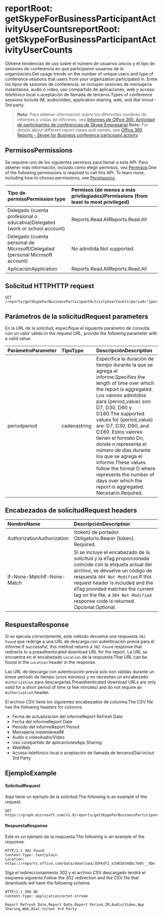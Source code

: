 # <a name="reportroot-getskypeforbusinessparticipantactivityusercounts"></a><span data-ttu-id="8cc80-101">reportRoot: getSkypeForBusinessParticipantActivityUserCounts</span><span class="sxs-lookup"><span data-stu-id="8cc80-101">reportRoot: getSkypeForBusinessParticipantActivityUserCounts</span></span>

<span data-ttu-id="8cc80-102">Obtiene tendencias de uso sobre el número de usuarios únicos y el tipo de sesiones de conferencia en que participaron usuarios de la organización.</span><span class="sxs-lookup"><span data-stu-id="8cc80-102">Get usage trends on the number of unique users and type of conference sessions that users from your organization participated in.</span></span> <span data-ttu-id="8cc80-103">Entre los tipos de sesiones de conferencia, se incluyen sesiones de mensajería instantánea, audio o vídeo, uso compartido de aplicaciones, web y acceso telefónico local o aceptación de llamada de terceros.</span><span class="sxs-lookup"><span data-stu-id="8cc80-103">Types of conference sessions include IM, audio/video, application sharing, web, and dial-in/out - 3rd party.</span></span>

> <span data-ttu-id="8cc80-104">**Nota:** Para obtener información sobre los diferentes nombres de informes y vistas de informes, vea [Informes de Office 365: Actividad de participantes de conferencias de Skype Empresarial](https://support.office.com/client/Skype-for-Business-Online-conference-participant-activity-c3c89995-65dd-4715-9e38-bb244c742c6b).</span><span class="sxs-lookup"><span data-stu-id="8cc80-104">**Note:** For details about different report views and names, see [Office 365 Reports - Skype for Business conference participant activity](https://support.office.com/client/Skype-for-Business-Online-conference-participant-activity-c3c89995-65dd-4715-9e38-bb244c742c6b).</span></span>

## <a name="permissions"></a><span data-ttu-id="8cc80-105">Permisos</span><span class="sxs-lookup"><span data-stu-id="8cc80-105">Permissions</span></span>

<span data-ttu-id="8cc80-p102">Se requiere uno de los siguientes permisos para llamar a esta API. Para obtener más información, incluido cómo elegir permisos, vea [Permisos](../../../concepts/permissions_reference.md).</span><span class="sxs-lookup"><span data-stu-id="8cc80-p102">One of the following permissions is required to call this API. To learn more, including how to choose permissions, see [Permissions](../../../concepts/permissions_reference.md).</span></span>

| <span data-ttu-id="8cc80-108">Tipo de permiso</span><span class="sxs-lookup"><span data-stu-id="8cc80-108">Permission type</span></span>                        | <span data-ttu-id="8cc80-109">Permisos (de menos a más privilegiados)</span><span class="sxs-lookup"><span data-stu-id="8cc80-109">Permissions (from least to most privileged)</span></span> |
| :------------------------------------- | :--------------------------------------- |
| <span data-ttu-id="8cc80-110">Delegado (cuenta profesional o educativa)</span><span class="sxs-lookup"><span data-stu-id="8cc80-110">Delegated (work or school account)</span></span>     | <span data-ttu-id="8cc80-111">Reports.Read.All</span><span class="sxs-lookup"><span data-stu-id="8cc80-111">Reports.Read.All</span></span>                         |
| <span data-ttu-id="8cc80-112">Delegado (cuenta personal de Microsoft)</span><span class="sxs-lookup"><span data-stu-id="8cc80-112">Delegated (personal Microsoft account)</span></span> | <span data-ttu-id="8cc80-113">No admitida.</span><span class="sxs-lookup"><span data-stu-id="8cc80-113">Not supported.</span></span>                           |
| <span data-ttu-id="8cc80-114">Aplicación</span><span class="sxs-lookup"><span data-stu-id="8cc80-114">Application</span></span>                            | <span data-ttu-id="8cc80-115">Reports.Read.All</span><span class="sxs-lookup"><span data-stu-id="8cc80-115">Reports.Read.All</span></span>                         |

## <a name="http-request"></a><span data-ttu-id="8cc80-116">Solicitud HTTP</span><span class="sxs-lookup"><span data-stu-id="8cc80-116">HTTP request</span></span>

<!-- { "blockType": "ignored" } --> 

```http
GET /reports/getSkypeForBusinessParticipantActivityUserCounts(period='{period_value}')
```

## <a name="request-parameters"></a><span data-ttu-id="8cc80-117">Parámetros de la solicitud</span><span class="sxs-lookup"><span data-stu-id="8cc80-117">Request parameters</span></span>

<span data-ttu-id="8cc80-118">En la URL de la solicitud, especifique el siguiente parámetro de consulta con un valor válido.</span><span class="sxs-lookup"><span data-stu-id="8cc80-118">In the request URL, provide the following parameter with a valid value.</span></span>

| <span data-ttu-id="8cc80-119">Parámetro</span><span class="sxs-lookup"><span data-stu-id="8cc80-119">Parameter</span></span> | <span data-ttu-id="8cc80-120">Tipo</span><span class="sxs-lookup"><span data-stu-id="8cc80-120">Type</span></span>   | <span data-ttu-id="8cc80-121">Descripción</span><span class="sxs-lookup"><span data-stu-id="8cc80-121">Description</span></span>                              |
| :-------- | :----- | :--------------------------------------- |
| <span data-ttu-id="8cc80-122">period</span><span class="sxs-lookup"><span data-stu-id="8cc80-122">period</span></span>    | <span data-ttu-id="8cc80-123">cadena</span><span class="sxs-lookup"><span data-stu-id="8cc80-123">string</span></span> | <span data-ttu-id="8cc80-124">Especifica la duración de tiempo durante la que se agrega el informe.</span><span class="sxs-lookup"><span data-stu-id="8cc80-124">Specifies the length of time over which the report is aggregated.</span></span> <span data-ttu-id="8cc80-125">Los valores admitidos para {period_value} son: D7, D30, D90 y D180.</span><span class="sxs-lookup"><span data-stu-id="8cc80-125">The supported values for {period_value} are: D7, D30, D90, and D180.</span></span> <span data-ttu-id="8cc80-126">Estos valores tienen el formato D*n*, donde *n* representa el número de días durante los que se agrega el informe.</span><span class="sxs-lookup"><span data-stu-id="8cc80-126">These values follow the format D   where    represents the number of days over which the report is aggregated.</span></span> <span data-ttu-id="8cc80-127">Necesario.</span><span class="sxs-lookup"><span data-stu-id="8cc80-127">Required.</span></span> |

## <a name="request-headers"></a><span data-ttu-id="8cc80-128">Encabezados de solicitud</span><span class="sxs-lookup"><span data-stu-id="8cc80-128">Request headers</span></span>

| <span data-ttu-id="8cc80-129">Nombre</span><span class="sxs-lookup"><span data-stu-id="8cc80-129">Name</span></span>          | <span data-ttu-id="8cc80-130">Descripción</span><span class="sxs-lookup"><span data-stu-id="8cc80-130">Description</span></span>                              |
| :------------ | :--------------------------------------- |
| <span data-ttu-id="8cc80-131">Authorization</span><span class="sxs-lookup"><span data-stu-id="8cc80-131">Authorization</span></span> | <span data-ttu-id="8cc80-p104">{token} de portador. Obligatorio.</span><span class="sxs-lookup"><span data-stu-id="8cc80-p104">Bearer {token}. Required.</span></span>                |
| <span data-ttu-id="8cc80-134">If-None-Match</span><span class="sxs-lookup"><span data-stu-id="8cc80-134">If-None-Match</span></span> | <span data-ttu-id="8cc80-135">Si se incluye el encabezado de la solicitud y la eTag proporcionada coincide con la etiqueta actual del archivo, se devuelve un código de respuesta `304 Not Modified`.</span><span class="sxs-lookup"><span data-stu-id="8cc80-135">If this request header is included and the eTag provided matches the current tag on the file, a `304 Not Modified` response code is returned.</span></span> <span data-ttu-id="8cc80-136">Opcional.</span><span class="sxs-lookup"><span data-stu-id="8cc80-136">Optional.</span></span> |

## <a name="response"></a><span data-ttu-id="8cc80-137">Respuesta</span><span class="sxs-lookup"><span data-stu-id="8cc80-137">Response</span></span>

<span data-ttu-id="8cc80-138">Si se ejecuta correctamente, este método devuelve una respuesta `302 Found` que redirige a una URL de descarga con autenticación previa para el informe.</span><span class="sxs-lookup"><span data-stu-id="8cc80-138">If successful, this method returns a `302 Found` response that redirects to a preauthenticated download URL for the report.</span></span> <span data-ttu-id="8cc80-139">La URL se encuentra en el encabezado `Location` de la respuesta.</span><span class="sxs-lookup"><span data-stu-id="8cc80-139">That URL can be found in the `Location` header in the response.</span></span>

<span data-ttu-id="8cc80-140">Las URL de descarga con autenticación previa solo son válidas durante un breve período de tiempo (unos minutos) y no necesitan un encabezado `Authorization` para descargarlas.</span><span class="sxs-lookup"><span data-stu-id="8cc80-140">Preauthenticated download URLs are only valid for a short period of time (a few minutes) and do not require an `Authorization` header.</span></span>

<span data-ttu-id="8cc80-141">El archivo CSV tiene los siguientes encabezados de columna.</span><span class="sxs-lookup"><span data-stu-id="8cc80-141">The CSV file has the following headers for columns.</span></span>

- <span data-ttu-id="8cc80-142">Fecha de actualización del informe</span><span class="sxs-lookup"><span data-stu-id="8cc80-142">Report Refresh Date</span></span>
- <span data-ttu-id="8cc80-143">Fecha del informe</span><span class="sxs-lookup"><span data-stu-id="8cc80-143">Report Date</span></span>
- <span data-ttu-id="8cc80-144">Período del informe</span><span class="sxs-lookup"><span data-stu-id="8cc80-144">Report Period</span></span>
- <span data-ttu-id="8cc80-145">Mensajería instantánea</span><span class="sxs-lookup"><span data-stu-id="8cc80-145">IM</span></span>
- <span data-ttu-id="8cc80-146">Audio o vídeo</span><span class="sxs-lookup"><span data-stu-id="8cc80-146">Audio/Video</span></span>
- <span data-ttu-id="8cc80-147">Uso compartido de aplicaciones</span><span class="sxs-lookup"><span data-stu-id="8cc80-147">App Sharing</span></span>
- <span data-ttu-id="8cc80-148">Web</span><span class="sxs-lookup"><span data-stu-id="8cc80-148">Web</span></span>
- <span data-ttu-id="8cc80-149">Acceso telefónico local o aceptación de llamada de terceros</span><span class="sxs-lookup"><span data-stu-id="8cc80-149">Dial-in/out 3rd Party</span></span>

## <a name="example"></a><span data-ttu-id="8cc80-150">Ejemplo</span><span class="sxs-lookup"><span data-stu-id="8cc80-150">Example</span></span>

#### <a name="request"></a><span data-ttu-id="8cc80-151">Solicitud</span><span class="sxs-lookup"><span data-stu-id="8cc80-151">Request</span></span>

<span data-ttu-id="8cc80-152">Aquí tiene un ejemplo de la solicitud.</span><span class="sxs-lookup"><span data-stu-id="8cc80-152">The following is an example of the request.</span></span>

<!-- {
  "blockType": "request",
  "name": "reportroot_getskypeforbusinessparticipantactivityusercounts"
}-->

```http
GET https://graph.microsoft.com/v1.0/reports/getSkypeForBusinessParticipantActivityUserCounts(period='D7')
```

#### <a name="response"></a><span data-ttu-id="8cc80-153">Respuesta</span><span class="sxs-lookup"><span data-stu-id="8cc80-153">Response</span></span>

<span data-ttu-id="8cc80-154">Este es un ejemplo de la respuesta.</span><span class="sxs-lookup"><span data-stu-id="8cc80-154">The following is an example of the response.</span></span>

<!-- { "blockType": "ignored" } --> 

```http
HTTP/1.1 302 Found
Content-Type: text/plain
Location: https://reports.office.com/data/download/JDFKdf2_eJXKS034dbc7e0t__XDe
```

<span data-ttu-id="8cc80-155">Siga el redireccionamiento 302 y el archivo CSV descargado tendrá el esquema siguiente.</span><span class="sxs-lookup"><span data-stu-id="8cc80-155">Follow the 302 redirection and the CSV file that downloads will have the following schema.</span></span>

<!-- {
  "blockType": "response",
  "truncated": true,
  "@odata.type": "stream"
} -->

```http
HTTP/1.1 200 OK
Content-Type: application/octet-stream

Report Refresh Date,Report Date,Report Period,IM,Audio/Video,App Sharing,Web,Dial-in/out 3rd Party
```

